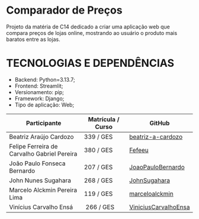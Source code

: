 # Comparador de Preços
Projeto da matéria de C14 dedicado a criar uma aplicação web que compara preços de lojas online, mostrando ao usuário o produto mais baratos entre as lojas.

# TECNOLOGIAS E DEPENDÊNCIAS
- Backend: Python=3.13.7;
- Frontend: Streamlit;
- Versionamento: pip;
- Framework: Django;
- Tipo de aplicação: Web;

| Participante  | Matrícula / Curso | GitHub |
| ------------- | ----------------- | ------ |
| Beatriz Araújo Cardozo | 339 / GES | [beatriz-a-cardozo](https://github.com/beatriz-a-cardozo) |
| Felipe Ferreira de Carvalho Gabriel Pereira | 380 / GES | [Fefeeu](https://github.com/Fefeeu) | 
| João Paulo Fonseca Bernardo | 207 / GES | [JoaoPauloBernardo](https://github.com/JoaoPauloBernardo) |
| John Nunes Sugahara | 268 / GES | [JohnSugahara](https://github.com/JohnSugahara) |
| Marcelo Alckmin Pereira Lima | 119 / GES | [marceloalckmin](https://github.com/marceloalckmin) |
| Vinícius Carvalho Ensá | 266 / GES | [ViniciusCarvalhoEnsa](https://github.com/ViniciusCarvalhoEnsa) |
